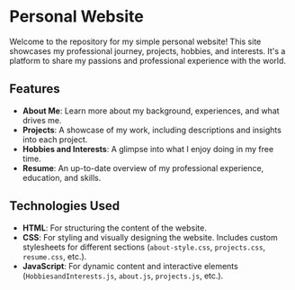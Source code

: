 # Personal Website

Welcome to the repository for my simple personal website! This site showcases my professional journey, projects, hobbies, and interests.
It's a platform to share my passions and professional experience with the world.

## Features

- **About Me**: Learn more about my background, experiences, and what drives me.
- **Projects**: A showcase of my work, including descriptions and insights into each project.
- **Hobbies and Interests**: A glimpse into what I enjoy doing in my free time.
- **Resume**: An up-to-date overview of my professional experience, education, and skills.

## Technologies Used

- **HTML**: For structuring the content of the website.
- **CSS**: For styling and visually designing the website. Includes custom stylesheets for different sections (`about-style.css`, `projects.css`, `resume.css`, etc.).
- **JavaScript**: For dynamic content and interactive elements (`HobbiesandInterests.js`, `about.js`, `projects.js`, etc.).
